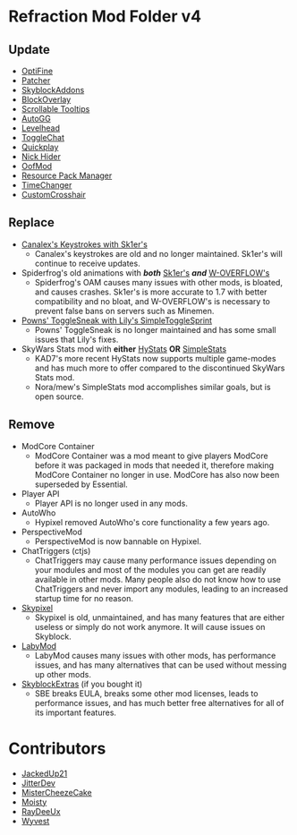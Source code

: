 # Refraction Mod Folder v4

## Update

* [OptiFine](https://optifine.net/adloadx?f=preview_OptiFine_1.8.9_HD_U_M5.jar)
* [Patcher](https://sk1er.club/mods/patcher)
* [SkyblockAddons](https://github.com/BiscuitDevelopment/SkyblockAddons/releases/latest)
* [BlockOverlay](https://hypixel.net/threads/forge-1-8-9-block-overlay-v4-0-3.1417995/)
* [Scrollable Tooltips](https://sk1er.club/mods/text_overflow_scroll)
* [AutoGG](https://sk1er.club/mods/autogg)
* [Levelhead](https://sk1er.club/mods/level_head)
* [ToggleChat](https://github.com/boomboompower/ToggleChat/releases/latest)
* [Quickplay](https://github.com/QuickplayMod/quickplay/releases/latest)
* [Nick Hider](https://sk1er.club/mods/nick_hider)
* [OofMod](https://sk1er.club/mods/refractionoof)
* [Resource Pack Manager](https://www.youtube.com/watch?v=OQZFWrrEcYM)
* [TimeChanger](https://github.com/shatter-point/Revamped-TimeChanger/releases/latest)
* [CustomCrosshair](https://www.curseforge.com/minecraft/mc-mods/custom-crosshair-mod/files/all?filter-game-version=2020709689%3A5806)

## Replace

* [Canalex's Keystrokes with Sk1er's](https://sk1er.club/mods/keystrokesmod)
    * Canalex's keystrokes are old and no longer maintained. Sk1er's will continue to receive updates.
* Spiderfrog's old animations with **_both_** [Sk1er's](https://sk1er.club/beta) **_and_** [W-OVERFLOW's](https://github.com/W-OVERFLOW/OverflowAnimations/releases/latest)
    * Spiderfrog's OAM causes many issues with other mods, is bloated, and causes crashes. Sk1er's is more accurate to 1.7 with better compatibility and no bloat, and W-OVERFLOW's is necessary to prevent false bans on servers such as Minemen.
* [Powns' ToggleSneak with Lily's SimpleToggleSprint](https://github.com/My-Name-Is-Jeff/SimpleToggleSprint/releases/latest)
    * Powns' ToggleSneak is no longer maintained and has some small issues that Lily's fixes.
* SkyWars Stats mod with **either** [HyStats](https://download2270.mediafire.com/0r5h180odzzg/yx8m6ztaduf5bx8/HyStats-v4.0_%281.8.9%29.jar) **OR** [SimpleStats](https://github.com/mew/SimpleStats/releases/latest)
    * KAD7's more recent HyStats now supports multiple game-modes and has much more to offer compared to the discontinued SkyWars Stats mod.
    * Nora/mew's SimpleStats mod accomplishes similar goals, but is open source.

## Remove

* ModCore Container
    * ModCore Container was a mod meant to give players ModCore before it was packaged in mods that needed it, therefore making ModCore Container no longer in use. ModCore has also now been superseded by Essential.
* Player API
    * Player API is no longer used in any mods.
* AutoWho
    * Hypixel removed AutoWho's core functionality a few years ago.
* PerspectiveMod
    * PerspectiveMod is now bannable on Hypixel.
* ChatTriggers (ctjs)
    * ChatTriggers may cause many performance issues depending on your modules and most of the modules you can get are readily available in other mods. Many people also do not know how to use ChatTriggers and never import any modules, leading to an increased startup time for no reason.
* [Skypixel](https://github.com/MicrocontrollersDev/Alternatives/blob/main/Skypixel.md)
    * Skypixel is old, unmaintained, and has many features that are either useless or simply do not work anymore. It will cause issues on Skyblock.
* [LabyMod](https://github.com/MicrocontrollersDev/Alternatives/blob/main/LabyMod.md)
    * LabyMod causes many issues with other mods, has performance issues, and has many alternatives that can be used without messing up other mods.
* [SkyblockExtras](https://github.com/MicrocontrollersDev/Alternatives/blob/main/SkyblockExtras.md) (if you bought it)
    * SBE breaks EULA, breaks some other mod licenses, leads to performance issues, and has much better free alternatives for all of its important features.

# Contributors

* [JackedUp21](https://github.com/JackedUp21)
* [JitterDev](https://github.com/JitterDev)
* [MisterCheezeCake](https://github.com/MisterCheezeCake)
* [Moisty](https://github.com/Mqisty)
* [RayDeeUx](https://github.com/RayDeeUx)
* [Wyvest](https://github.com/wyvest)
